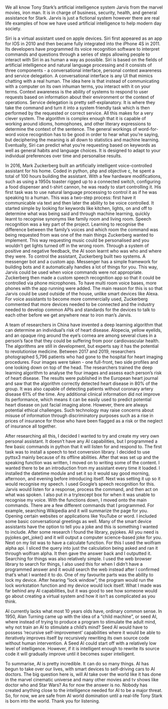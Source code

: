 We all know Tony Stark’s artificial intelligence system Jarvis from the marvel movies, iron man. It is in charge of business, security, health, and general assistance for Stark. Jarvis is just a fictional system however there are real life examples of how we have used artificial intelligence to help modern day society.

Siri is a virtual assistant used on apple devices. Siri first appeared as an app for IOS in 2010 and then became fully integrated into the iPhone 4S in 2011. Its developers have programmed its voice recognition software to interpret commands and questions through a series of steps allowing people to interact with Siri in as human a way as possible. Siri is based on the fields of artificial intelligence and natural language processing and it consists of three components - a conversational interface, personal context awareness and service delegation. A conversational interface is any UI that mimics chatting with a real human. The idea here is that instead of communicating with a computer on its own inhuman terms, you interact with it on your terms. Context awareness is the ability of systems to respond to user requests based on information about their environment or the context of operations. Service delegation is pretty self-explanatory. It is where they take the command and turn it into a system friendly task which is then performed by the requested or correct service. All this makes for a very clever system. The algorithm is complex enough that it is capable of working around idioms, homophones, and other literary expressions to determine the context of the sentence. The general workings of word-for-word voice recognition has to be good in order to hear what you’re saying, but deciphering the meaning is all down to statistics and machine learning. Eventually, Siri can predict what you’re requesting based on keywords as well as general habits and language choices. It is designed to adapt to your individual preferences over time and personalise results. 

In 2016, Mark Zuckerberg built an artificially intelligent voice-controlled assistant for his home. Coded in python, php and objective c, he spent a total of 100 hours building the assistant. With a few hardware modifications, such as using a 1950s toaster rigged up to a connected switch, configuring a food dispenser and t-shirt cannon, he was ready to start controlling it. His first task was to use natural language processing to control it as if he was speaking to a human. This was a two-step process: first have it communicable via text and then later the ability to be voice controlled. It started simple by looking for keywords like kitchen, lights, on and off to determine what was being said and through machine learning, quickly learnt to recognise synonyms like family room and living room. Speech recognition was a key part of the project. Learning to recognise the difference between the family’s voices and which room the command was being requested from was one of the main things Zuckerberg wanted to implement. This way requesting music could be personalised and you wouldn’t get lights turned off in the wrong room. Through a system of positive and negative feedback, the AI soon learnt who was who and where they were. To control the assistant, Zuckerberg built two systems. A messenger bot and a custom app. Messenger has a simple framework for building bots and it automatically handles a lot of things for you. This way, Jarvis could be used when voice commands were not appropriate. Zuckerberg then made a custom speech recognition app so that it could be controlled via phone microphones. To have multi room voice bases, more phones with the app running were added. The main reason for this is so that Jarvis could be used outside of the house, unlike smart devices like Alexa. For voice assistants to become more commercially used, Zuckerberg commented that more devices needed to be connected and the industry needed to develop common APIs and standards for the devices to talk to each other before we get anywhere near to iron man’s Jarvis.

A team of researchers in China have invented a deep learning algorithm that can determine an individual’s risk of heart disease. Alopecia, yellow eyelids, and an opaque ring around the eye’s cornea are among several clues in a person’s face that they could be suffering from poor cardiovascular health. The algorithms are still in development, but experts say it has the potential to revolutionise medicine. Between 2017 and 2019, researchers photographed 5,796 patients who had gone to the hospital for heart imaging procedures. Four images were taken - one full-front, two side profiles and one looking down on top of the head. The researchers trained the deep learning algorithm to analyse the four images and assess each person’s risk of heart disease. The results were published in the European heart journal and saw that the algorithm correctly detected heart disease in 80% of the group. It was also capable of detecting patients without coronary artery disease 61% of the time. Any additional clinical information did not improve its performance, which means it can be easily used to predict potential heart disease on just facial imaging alone. However, there are always potential ethical challenges. Such technology may raise concerns about misuse of information through discriminatory purposes such as a rise in prices of insurance for those who have been flagged as a risk or the neglect of insurance all together. 

After researching all this, I decided I wanted to try and create my very own personal assistant. It doesn’t have any AI capabilities, but I programmed a few basic commands in python that it will listen for and respond to. The first task was to install a speech to text conversion library. I decided to use pyttsx3 mainly because of its offline abilities. After that was set up and the speaking function was written, I moved on to writing some of the content. I wanted there to be an introduction from my assistant every time it loaded. I installed the datetime module and set it so it would say good morning, afternoon, and evening before introducing itself. Next was setting it up so it would recognise my speech. I used Google’s speech recognition for this. Jarvis would listen for a response, process the command, and then act on what was spoken. I also put in a try/except box for when it was unable to recognise my voice. With the functions down, I moved onto the main commands. There are a few different commands that I programmed. For example, searching Wikipedia and it will summarize the page for you. Opening certain websites or applications like YouTube or word. I included some basic conversational greetings as well. Many of the smart device assistants have the option to tell you a joke and this is something I wanted to include. After some research I found the library, pyjokes. All you need is pyjokes.get_joke() and it will output a computer science-based joke for you. Next on my list was to have a calculate function. For this I used the wolfram alpha api. I sliced the query into just the calculation being asked and ran it through wolfram alpha. It then gave the answer back and I outputted it. Searching for things was also relatively simple. I used the web browser library to search for things, I also used this for when I didn’t have a programmed answer and it would search the web instead after I confirmed that’s what I wanted it to do. One of my favourite parts was the ability to lock my device. After hearing “lock window”, the program would run the lock workstation function and my device would lock itself. What I made was far behind any AI capabilities, but it was good to see how someone would go about creating a virtual system and how it isn’t as complicated as you think.

AI currently lacks what most 10 years olds have, ordinary common sense. In 1950, Alan Turning came up with the idea of a “child machine”, or seed AI, where instead of trying to produce a program to stimulate the adult mind, why not train an AI to stimulate a child’s mind? Seed AI would have to possess ‘recursive self-improvement’ capabilities where it would be able to iteratively improves itself by recursively rewriting its own source code without human intervention. A Seed AI could start off with a relatively low level of intelligence. However, if it is intelligent enough to rewrite its source code it will gradually improve until it becomes super intelligent. 

To summarise, AI is pretty incredible. It can do so many things. AI has begun to take over our lives, with smart devices to self-driving cars to AI doctors. The big question here is, will AI take over the world like it has done in the marvel cinematic universe and many other movies and tv shows like doctor who and Star Wars? As for now the answer is no. Nobody has created anything close to the intelligence needed for AI to be a major threat. So, for now, we are safe from AI world domination until a real-life Tony Stark is born into the world. Thank you for listening.
